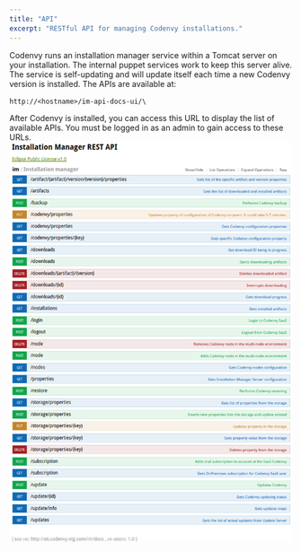 ```yaml
---
title: "API"
excerpt: "RESTful API for managing Codenvy installations."
---
```

Codenvy runs an installation manager service within a Tomcat server on your installation. The internal puppet services work to keep this server alive.  The service is self-updating and will update itself each time a new Codenvy version is installed. The APIs are available at:
```http  
http://<hostname>/im-api-docs-ui/\
```
After Codenvy is installed, you can access this URL to display the list of available APIs. You must be logged in as an admin to gain access to these URLs.
![Installation-Manager-API.png](images/Installation-Manager-API.png)
